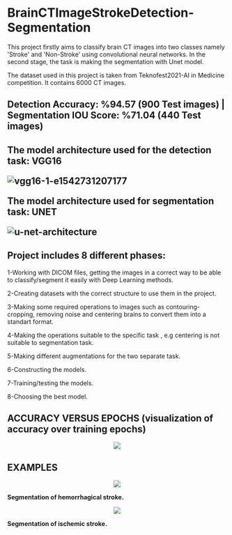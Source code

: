 
# BrainCTImageStrokeDetection-Segmentation
This project firstly aims to classify brain CT images into two classes namely 'Stroke' and 'Non-Stroke' using convolutional neural networks. In the second stage, the task is making the segmentation with Unet model. 

The dataset used in this project is taken from Teknofest2021-AI in Medicine competition. It contains 6000 CT images.

<h2>Detection Accuracy: %94.57 (900 Test images) | Segmentation IOU Score: %71.04 (440 Test images)<h2>


The model architecture used for the detection task: VGG16


![vgg16-1-e1542731207177](https://user-images.githubusercontent.com/56753978/134819854-bbcae054-bf93-4677-b206-dea222a6cb88.png)

The model architecture used for segmentation task: UNET


![u-net-architecture](https://user-images.githubusercontent.com/56753978/134819883-a8b284da-ff67-42de-9eff-9011f2eaa173.png)


<h2>Project includes 8 different phases:</h2>

1-Working with DICOM files, getting the images in a correct way to be able to classify/segment it easily with Deep Learning methods.

2-Creating datasets with the correct structure to use them in the project.

3-Making some required operations to images such as contouring-cropping, removing noise and centering brains to convert them into a standart format.

4-Making the operations suitable to the specific task , e.g centering is not suitable to segmentation task.

5-Making different augmentations for the two separate task.

6-Constructing the models.

7-Training/testing the models.

8-Choosing the best model.




<h2> ACCURACY VERSUS EPOCHS (visualization of accuracy over training epochs) </h2>
  

<p align="center"> 
<img src=https://user-images.githubusercontent.com/56753978/134819911-c40e90d5-5ed1-452c-9b2e-e379e5830a99.png>
  </p>


<h2>EXAMPLES</h2>
<p align="center"> 
<img src=https://user-images.githubusercontent.com/56753978/134818932-b6023adb-9eaf-4af3-9d30-d397a9ecb119.png>
 </p>
<strong>Segmentation of hemorrhagical stroke.</strong>
 
<p align="center">
<img src=https://user-images.githubusercontent.com/56753978/134818936-ed268041-50c0-4f1f-bf8b-55273bdd142e.png>
   </p>
<strong>Segmentation of ischemic stroke.</strong>
 
